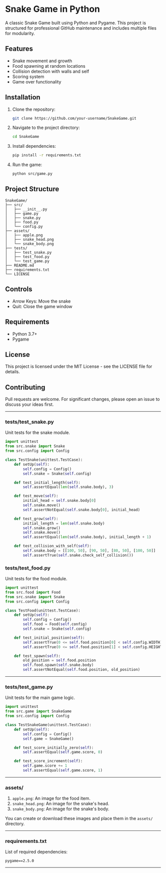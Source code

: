 # Snake Game in Python

A classic Snake Game built using Python and Pygame. This project is structured for professional GitHub maintenance and includes multiple files for modularity.

## Features
- Snake movement and growth
- Food spawning at random locations
- Collision detection with walls and self
- Scoring system
- Game over functionality

## Installation
1. Clone the repository:
   ```bash
   git clone https://github.com/your-username/SnakeGame.git
   ```
2. Navigate to the project directory:
   ```bash
   cd SnakeGame
   ```
3. Install dependencies:
   ```bash
   pip install -r requirements.txt
   ```
4. Run the game:
   ```bash
   python src/game.py
   ```

## Project Structure
```
SnakeGame/
├── src/
│   ├── __init__.py
│   ├── game.py
│   ├── snake.py
│   ├── food.py
│   └── config.py
├── assets/
│   ├── apple.png
│   ├── snake_head.png
│   └── snake_body.png
├── tests/
│   ├── test_snake.py
│   ├── test_food.py
│   └── test_game.py
├── README.md
├── requirements.txt
└── LICENSE
```

## Controls
- Arrow Keys: Move the snake
- Quit: Close the game window

## Requirements
- Python 3.7+
- Pygame

## License
This project is licensed under the MIT License - see the LICENSE file for details.

## Contributing
Pull requests are welcome. For significant changes, please open an issue to discuss your ideas first.

---

### **tests/test_snake.py**
Unit tests for the snake module.

```python
import unittest
from src.snake import Snake
from src.config import Config

class TestSnake(unittest.TestCase):
    def setUp(self):
        self.config = Config()
        self.snake = Snake(self.config)

    def test_initial_length(self):
        self.assertEqual(len(self.snake.body), 3)

    def test_move(self):
        initial_head = self.snake.body[0]
        self.snake.move()
        self.assertNotEqual(self.snake.body[0], initial_head)

    def test_grow(self):
        initial_length = len(self.snake.body)
        self.snake.grow()
        self.snake.move()
        self.assertEqual(len(self.snake.body), initial_length + 1)

    def test_collision_with_self(self):
        self.snake.body = [[100, 50], [90, 50], [80, 50], [100, 50]]
        self.assertTrue(self.snake.check_self_collision())
```

### **tests/test_food.py**
Unit tests for the food module.

```python
import unittest
from src.food import Food
from src.snake import Snake
from src.config import Config

class TestFood(unittest.TestCase):
    def setUp(self):
        self.config = Config()
        self.food = Food(self.config)
        self.snake = Snake(self.config)

    def test_initial_position(self):
        self.assertTrue(0 <= self.food.position[0] < self.config.WIDTH)
        self.assertTrue(0 <= self.food.position[1] < self.config.HEIGHT)

    def test_spawn(self):
        old_position = self.food.position
        self.food.spawn(self.snake.body)
        self.assertNotEqual(self.food.position, old_position)
```

---

### **tests/test_game.py**
Unit tests for the main game logic.

```python
import unittest
from src.game import SnakeGame
from src.config import Config

class TestSnakeGame(unittest.TestCase):
    def setUp(self):
        self.config = Config()
        self.game = SnakeGame()

    def test_score_initially_zero(self):
        self.assertEqual(self.game.score, 0)

    def test_score_increment(self):
        self.game.score += 1
        self.assertEqual(self.game.score, 1)
```

---

### **assets/**
1. `apple.png`: An image for the food item.
2. `snake_head.png`: An image for the snake's head.
3. `snake_body.png`: An image for the snake's body.

You can create or download these images and place them in the `assets/` directory.

---

### **requirements.txt**
List of required dependencies:
```
pygame==2.5.0
```

---






